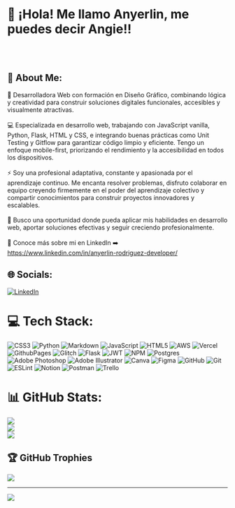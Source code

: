 # 👋 ¡Hola! Me llamo Anyerlin, me puedes decir Angie!!
<br><br>
## 💫 About Me:
🚀 Desarrolladora Web con formación en Diseño Gráfico, combinando lógica y creatividad para construir soluciones digitales funcionales, accesibles y visualmente atractivas.<br><br>💻 Especializada en desarrollo web, trabajando con JavaScript vanilla, Python, Flask, HTML y CSS, e integrando buenas prácticas como Unit Testing y Gitflow para garantizar código limpio y eficiente. Tengo un enfoque mobile-first, priorizando el rendimiento y la accesibilidad en todos los dispositivos.<br><br>⚡ Soy una profesional adaptativa, constante y apasionada por el aprendizaje continuo. Me encanta resolver problemas, disfruto colaborar en equipo creyendo firmemente en el poder del aprendizaje colectivo y compartir conocimientos para construir proyectos innovadores y escalables.<br><br>🎯 Busco una oportunidad donde pueda aplicar mis habilidades en desarrollo web, aportar soluciones efectivas y seguir creciendo profesionalmente.<br><br>📌 Conoce más sobre mi en LinkedIn ➡️ https://www.linkedin.com/in/anyerlin-rodriguez-developer/

## 🌐 Socials:
[![LinkedIn](https://img.shields.io/badge/LinkedIn-%230077B5.svg?logo=linkedin&logoColor=white)](https://linkedin.com/in/anyerlin-rodriguez-developer) 

# 💻 Tech Stack:
![CSS3](https://img.shields.io/badge/css3-%231572B6.svg?style=for-the-badge&logo=css3&logoColor=white) ![Python](https://img.shields.io/badge/python-3670A0?style=for-the-badge&logo=python&logoColor=ffdd54) ![Markdown](https://img.shields.io/badge/markdown-%23000000.svg?style=for-the-badge&logo=markdown&logoColor=white) ![JavaScript](https://img.shields.io/badge/javascript-%23323330.svg?style=for-the-badge&logo=javascript&logoColor=%23F7DF1E) ![HTML5](https://img.shields.io/badge/html5-%23E34F26.svg?style=for-the-badge&logo=html5&logoColor=white) ![AWS](https://img.shields.io/badge/AWS-%23FF9900.svg?style=for-the-badge&logo=amazon-aws&logoColor=white) ![Vercel](https://img.shields.io/badge/vercel-%23000000.svg?style=for-the-badge&logo=vercel&logoColor=white) ![GithubPages](https://img.shields.io/badge/github%20pages-121013?style=for-the-badge&logo=github&logoColor=white) ![Glitch](https://img.shields.io/badge/glitch-%233333FF.svg?style=for-the-badge&logo=glitch&logoColor=white) ![Flask](https://img.shields.io/badge/flask-%23000.svg?style=for-the-badge&logo=flask&logoColor=white) ![JWT](https://img.shields.io/badge/JWT-black?style=for-the-badge&logo=JSON%20web%20tokens) ![NPM](https://img.shields.io/badge/NPM-%23CB3837.svg?style=for-the-badge&logo=npm&logoColor=white) ![Postgres](https://img.shields.io/badge/postgres-%23316192.svg?style=for-the-badge&logo=postgresql&logoColor=white) ![Adobe Photoshop](https://img.shields.io/badge/adobe%20photoshop-%2331A8FF.svg?style=for-the-badge&logo=adobe%20photoshop&logoColor=white) ![Adobe Illustrator](https://img.shields.io/badge/adobe%20illustrator-%23FF9A00.svg?style=for-the-badge&logo=adobe%20illustrator&logoColor=white) ![Canva](https://img.shields.io/badge/Canva-%2300C4CC.svg?style=for-the-badge&logo=Canva&logoColor=white) ![Figma](https://img.shields.io/badge/figma-%23F24E1E.svg?style=for-the-badge&logo=figma&logoColor=white) ![GitHub](https://img.shields.io/badge/github-%23121011.svg?style=for-the-badge&logo=github&logoColor=white) ![Git](https://img.shields.io/badge/git-%23F05033.svg?style=for-the-badge&logo=git&logoColor=white) ![ESLint](https://img.shields.io/badge/ESLint-4B3263?style=for-the-badge&logo=eslint&logoColor=white) ![Notion](https://img.shields.io/badge/Notion-%23000000.svg?style=for-the-badge&logo=notion&logoColor=white) ![Postman](https://img.shields.io/badge/Postman-FF6C37?style=for-the-badge&logo=postman&logoColor=white) ![Trello](https://img.shields.io/badge/Trello-%23026AA7.svg?style=for-the-badge&logo=Trello&logoColor=white)
# 📊 GitHub Stats:
![](https://github-readme-stats.vercel.app/api?username=Angiers18&theme=cobalt&hide_border=true&include_all_commits=false&count_private=false)<br/>
![](https://github-readme-streak-stats.herokuapp.com/?user=Angiers18&theme=cobalt&hide_border=true)<br/>
![](https://github-readme-stats.vercel.app/api/top-langs/?username=Angiers18&theme=cobalt&hide_border=true&include_all_commits=false&count_private=false&layout=compact)

## 🏆 GitHub Trophies
![](https://github-profile-trophy.vercel.app/?username=Angiers18&theme=cobalt&no-frame=true&no-bg=true&margin-w=4)

---
[![](https://visitcount.itsvg.in/api?id=Angiers18&icon=0&color=9)](https://visitcount.itsvg.in)

<!-- Proudly created with GPRM ( https://gprm.itsvg.in ) -->
